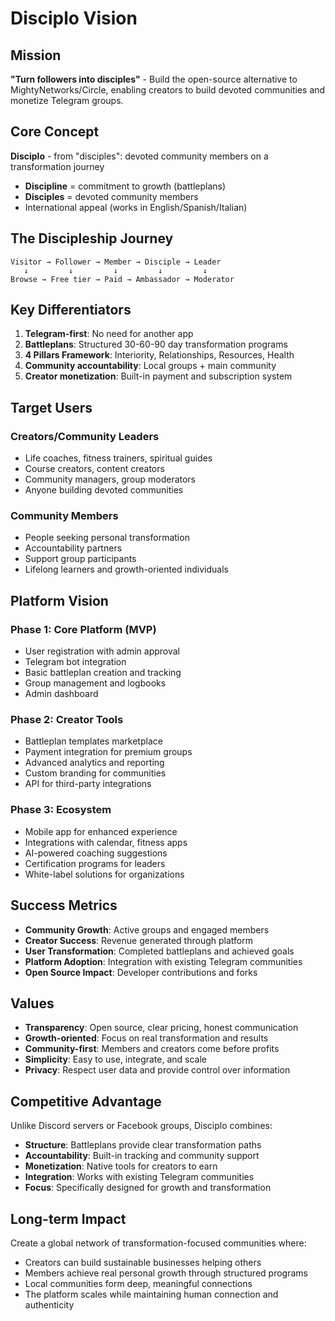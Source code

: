 # Disciplo Vision

## Mission
**"Turn followers into disciples"** - Build the open-source alternative to MightyNetworks/Circle, enabling creators to build devoted communities and monetize Telegram groups.

## Core Concept
**Disciplo** - from "disciples": devoted community members on a transformation journey
- **Discipline** = commitment to growth (battleplans)
- **Disciples** = devoted community members
- International appeal (works in English/Spanish/Italian)

## The Discipleship Journey
```
Visitor → Follower → Member → Disciple → Leader
   ↓         ↓         ↓         ↓         ↓
Browse → Free tier → Paid → Ambassador → Moderator
```

## Key Differentiators
1. **Telegram-first**: No need for another app
2. **Battleplans**: Structured 30-60-90 day transformation programs
3. **4 Pillars Framework**: Interiority, Relationships, Resources, Health
4. **Community accountability**: Local groups + main community
5. **Creator monetization**: Built-in payment and subscription system

## Target Users
### Creators/Community Leaders
- Life coaches, fitness trainers, spiritual guides
- Course creators, content creators
- Community managers, group moderators
- Anyone building devoted communities

### Community Members
- People seeking personal transformation
- Accountability partners
- Support group participants
- Lifelong learners and growth-oriented individuals

## Platform Vision
### Phase 1: Core Platform (MVP)
- User registration with admin approval
- Telegram bot integration
- Basic battleplan creation and tracking
- Group management and logbooks
- Admin dashboard

### Phase 2: Creator Tools
- Battleplan templates marketplace
- Payment integration for premium groups
- Advanced analytics and reporting
- Custom branding for communities
- API for third-party integrations

### Phase 3: Ecosystem
- Mobile app for enhanced experience
- Integrations with calendar, fitness apps
- AI-powered coaching suggestions
- Certification programs for leaders
- White-label solutions for organizations

## Success Metrics
- **Community Growth**: Active groups and engaged members
- **Creator Success**: Revenue generated through platform
- **User Transformation**: Completed battleplans and achieved goals
- **Platform Adoption**: Integration with existing Telegram communities
- **Open Source Impact**: Developer contributions and forks

## Values
- **Transparency**: Open source, clear pricing, honest communication
- **Growth-oriented**: Focus on real transformation and results
- **Community-first**: Members and creators come before profits
- **Simplicity**: Easy to use, integrate, and scale
- **Privacy**: Respect user data and provide control over information

## Competitive Advantage
Unlike Discord servers or Facebook groups, Disciplo combines:
- **Structure**: Battleplans provide clear transformation paths
- **Accountability**: Built-in tracking and community support  
- **Monetization**: Native tools for creators to earn
- **Integration**: Works with existing Telegram communities
- **Focus**: Specifically designed for growth and transformation

## Long-term Impact
Create a global network of transformation-focused communities where:
- Creators can build sustainable businesses helping others
- Members achieve real personal growth through structured programs
- Local communities form deep, meaningful connections
- The platform scales while maintaining human connection and authenticity